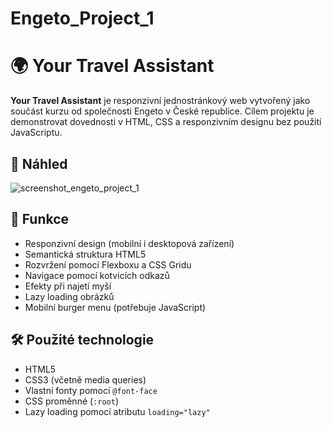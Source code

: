 # Engeto_Project_1
# 🌍 Your Travel Assistant

**Your Travel Assistant** je responzivní jednostránkový web vytvořený jako součást kurzu od společnosti Engeto v České republice. Cílem projektu je demonstrovat dovednosti v HTML, CSS a responzivním designu bez použití JavaScriptu.

## 📸 Náhled

![screenshot_engeto_project_1](https://github.com/user-attachments/assets/1293a311-7cf1-4be0-b7f8-6a0c1a276a98)

## 🚀 Funkce

- Responzivní design (mobilní i desktopová zařízení)
- Semantická struktura HTML5
- Rozvržení pomocí Flexboxu a CSS Gridu
- Navigace pomocí kotvicích odkazů
- Efekty při najetí myší
- Lazy loading obrázků
- Mobilní burger menu (potřebuje JavaScript)

## 🛠️ Použité technologie

- HTML5
- CSS3 (včetně media queries)
- Vlastní fonty pomocí `@font-face`
- CSS proměnné (`:root`)
- Lazy loading pomocí atributu `loading="lazy"`
